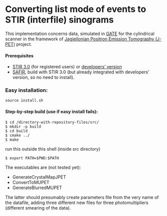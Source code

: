 # Converting list mode of events to STIR (interfile) sinograms

This implementation concerns data, simulated in [GATE](http://www.opengatecollaboration.org/) for the cylindrical scanner in the framework of [Jagiellonian Positron Emission Tomography (J-PET)](http://koza.if.uj.edu.pl/pet/ "Home page") project.

#### Prerequisites
* [STIR 3.0](http://stir.sourceforge.net/ "STIR homepage") (for registered users) or [developers’ version](https://github.com/UCL/STIR)
* [SAFIR](http://stir.sourceforge.net/MIC2015UsersMeeting/STIR_UM2015_Fischer_SAFIRInputFileFormat.pdf "PowerPoint Presentation"), build with STIR 3.0 (but already integrated with developers’ version, so no need to install).


### Easy installation:
```
source install.sh
```

#### Step-by-step build (use if easy install fails):
```
$ cd /directory-with-repository-files/src/
$ mkdir -p build
$ cd build
$ cmake ../
$ make
```

run this outside this shell (inside src directory)
```
$ export PATH=$PWD:$PATH
```
The executables are (not tested yet):

* GenerateCrystalMapJPET
* ConvertToMUPET
* GenerateBlurredMUPET

The latter should presumably create parameters file from the very name of the datafile, adding three different new files for three photomultipliers (different smearing of the data).
